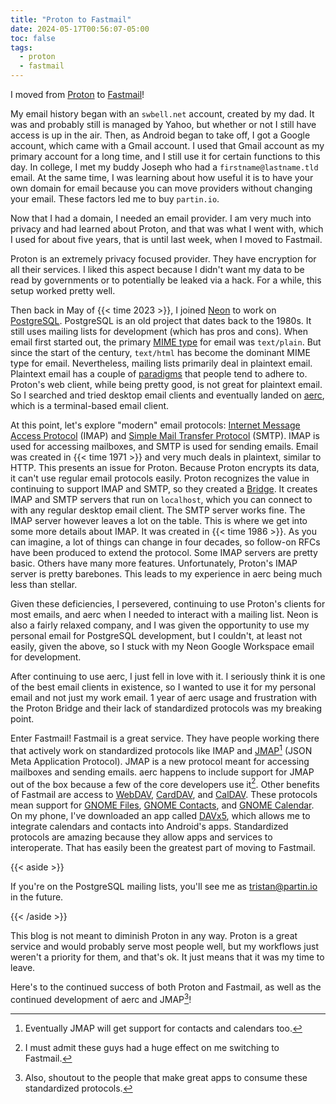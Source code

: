 ```yaml
---
title: "Proton to Fastmail"
date: 2024-05-17T00:56:07-05:00
toc: false
tags:
  - proton
  - fastmail
---
```


I moved from [Proton](https://proton.me) to [Fastmail](https://fastmail.com)!

<!--more-->

My email history began with an `swbell.net` account, created by my dad. It was
and probably still is managed by Yahoo, but whether or not I still have access
is up in the air. Then, as Android began to take off, I got a Google account,
which came with a Gmail account. I used that Gmail account as my primary account
for a long time, and I still use it for certain functions to this day. In
college, I met my buddy Joseph who had a `firstname@lastname.tld` email. At the
same time, I was learning about how useful it is to have your own domain for
email because you can move providers without changing your email. These factors
led me to buy `partin.io`.

Now that I had a domain, I needed an email provider. I am very much into privacy
and had learned about Proton, and that was what I went with, which I used for
about five years, that is until last week, when I moved to Fastmail.

Proton is an extremely privacy focused provider. They have encryption for all
their services. I liked this aspect because I didn't want my data to be read by
governments or to potentially be leaked via a hack. For a while, this setup
worked pretty well.

Then back in May of {{< time 2023 >}}, I joined [Neon](https://neon.tech) to
work on [PostgreSQL](https://postgresql.org). PostgreSQL is an old project that
dates back to the 1980s. It still uses mailing lists for development (which has
pros and cons). When email first started out, the primary
[MIME type](https://developer.mozilla.org/en-US/docs/Glossary/MIME_type) for
email was `text/plain`. But since the start of the century, `text/html` has
become the dominant MIME type for email. Nevertheless, mailing lists primarily
deal in plaintext email. Plaintext email has a couple of
[paradigms](https://useplaintext.email#etiquette) that people tend to adhere to.
Proton's web client, while being pretty good, is not great for plaintext email.
So I searched and tried desktop email clients and eventually landed on
[aerc](https://aerc-mail.org), which is a terminal-based email client.

At this point, let's explore "modern" email protocols:
[Internet Message Access Protocol](https://en.wikipedia.org/wiki/Internet_Message_Access_Protocol)
(IMAP) and
[Simple Mail Transfer Protocol](https://en.wikipedia.org/wiki/Simple_Mail_Transfer_Protocol)
(SMTP). IMAP is used for accessing mailboxes, and SMTP is used for sending
emails. Email was created in {{< time 1971 >}} and very much deals in plaintext,
similar to HTTP. This presents an issue for Proton. Because Proton encrypts its
data, it can't use regular email protocols easily. Proton recognizes the value
in continuing to support IMAP and SMTP, so they created a
[Bridge](https://proton.me/mail/bridge). It creates IMAP and SMTP servers that
run on `localhost`, which you can connect to with any regular desktop email
client. The SMTP server works fine. The IMAP server however leaves a lot on the
table. This is where we get into some more details about IMAP. It was created in
{{< time 1986 >}}. As you can imagine, a lot of things can change in four
decades, so follow-on RFCs have been produced to extend the protocol. Some IMAP
servers are pretty basic. Others have many more features. Unfortunately,
Proton's IMAP server is pretty barebones. This leads to my experience in aerc
being much less than stellar.

Given these deficiencies, I persevered, continuing to use Proton's clients for
most emails, and aerc when I needed to interact with a mailing list. Neon is
also a fairly relaxed company, and I was given the opportunity to use my
personal email for PostgreSQL development, but I couldn't, at least not easily,
given the above, so I stuck with my Neon Google Workspace email for development.

After continuing to use aerc, I just fell in love with it. I seriously think it
is one of the best email clients in existence, so I wanted to use it for my
personal email and not just my work email. 1 year of aerc usage and frustration
with the Proton Bridge and their lack of standardized protocols was my breaking
point.

Enter Fastmail! Fastmail is a great service. They have people working there that
actively work on standardized protocols like IMAP and
[JMAP](https://jmap.io)[^1] (JSON Meta Application Protocol). JMAP is a new
protocol meant for accessing mailboxes and sending emails. aerc happens to
include support for JMAP out of the box because a few of the core developers use
it[^2]. Other benefits of Fastmail are access to
[WebDAV](https://en.wikipedia.org/wiki/WebDAV),
[CardDAV](https://en.wikipedia.org/wiki/CardDAV), and
[CalDAV](https://en.wikipedia.org/wiki/CalDAV). These protocols mean support for
[GNOME Files](https://apps.gnome.org/Nautilus/),
[GNOME Contacts](https://apps.gnome.org/Contacts/), and
[GNOME Calendar](https://apps.gnome.org/Calendar/). On my phone, I've downloaded
an app called [DAVx5](https://www.davx5.com/), which allows me to integrate
calendars and contacts into Android's apps. Standardized protocols are amazing
because they allow apps and services to interoperate. That has easily been the
greatest part of moving to Fastmail.

{{< aside >}}

If you're on the PostgreSQL mailing lists, you'll see me as tristan@partin.io in
the future.

{{< /aside >}}

This blog is not meant to diminish Proton in any way. Proton is a great service
and would probably serve most people well, but my workflows just weren't a
priority for them, and that's ok. It just means that it was my time to leave.

Here's to the continued success of both Proton and Fastmail, as well as the
continued development of aerc and JMAP[^3]!

[^1]: Eventually JMAP will get support for contacts and calendars too.
[^2]: I must admit these guys had a huge effect on me switching to Fastmail.
[^3]:
    Also, shoutout to the people that make great apps to consume these
    standardized protocols.
